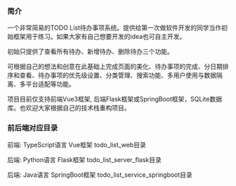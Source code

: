 ### 简介
一个非常简易的TODO List待办事项系统。提供给第一次做软件开发的同学当作初始框架用于练习。如果大家有自己想要开发的idea也可自主开发。


初始只提供了查看所有待办、新增待办、删除待办三个功能。

可根据自己的想法和创意在此基础上完成页面的美化、待办事项的完成、分日期排序和查看、待办事项的优先级设置、分类管理、搜索功能、多用户使用与数据隔离、多平台适配等功能。


项目目前仅支持前端Vue3框架, 后端Flask框架或SpringBoot框架，SQLite数据库。也欢迎大家根据自己的技术栈重构项目。

### 前后端对应目录
前端: TypeScript语言 Vue框架 todo_list_web目录

后端: Python语言 Flask框架 todo_list_server_flask目录

后端: Java语言 SpringBoot框架 todo_list_service_springboot目录

